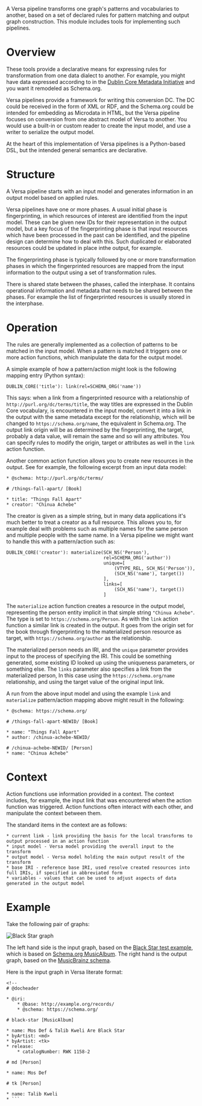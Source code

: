 A Versa pipeline transforms one graph's patterns and vocabularies to another, based on a set of declared rules for pattern matching and output graph construction. This module includes tools for implementing such pipelines.

# Overview

These tools provide a declarative means for expressing rules for
transformation from one data dialect to another. For example, you might
have data expressed according to in the [Dublin Core Metadata Initiative](https://www.dublincore.org/specifications/dublin-core/dces/) and you want it remodeled as Schema.org.

Versa pipelines provide a framework for writing this conversion DC. The DC
could be received in the form of XML or RDF, and the Schema.org could be
intended for embedding as Microdata in HTML, but the Versa pipeline
focuses on conversion from one abstract model of Versa to another. You would
use a built-in or custom reader to create the input model, and use
a writer to serialize the output model.

At the heart of this implementation of Versa pipelines is a Python-based DSL, but
the intended general semantics are declarative.

# Structure

A Versa pipeline starts with an input model and generates information in an
output model based on applied rules.

Versa pipelines have one or more phases. A usual initial phase is
fingerprinting, in which resources of interest are identified from the input
model. These can be given new IDs for their representation in the output
model, but a key focus of the fingerprinting phase is that input resources
which have been processed in the past can be identified, and the pipeline
design can determine how to deal with this. Such duplicated or elaborated
resources could be updated in place inthe output, for example.

The fingerprinting phase is typically followed by one or more transformation
phases in which the fingerprinted resources are mapped from the input
information to the output using a set of transformation rules.

There is shared state between the phases, called the interphase. It contains
operational information and metadata that needs to be shared between the
phases. For example the list of fingerprinted resources is usually stored
in the interphase.

# Operation

The rules are generally implemented as a collection of patterns to be matched
in the input model. When a pattern is matched it triggers one or more
action functions, which manipulate the data for the output model.

A simple example of how a pattern/action might look is the following mapping
entry (Python syntax):

    DUBLIN_CORE('title'): link(rel=SCHEMA_ORG('name'))

This says: when a link from a fingerprinted resource with a relationship
of `http://purl.org/dc/terms/title`, the way titles are expressed in the Dublin
Core vocabulary, is encountered in the input model, convert it into a link in
the output with the same metadata except for the relationship, which will be
changed to `https://schema.org/name`, the equivalent in Schema.org. The output
link origin will be as determined by the fingerprinting, the target, probably
a data value, will remain the same and so will any attributes. You can specify
rules to modify the origin, target or attributes as well in the `link` action
function.

Another common action function allows you to create new resources in the
output. See for example, the following excerpt from an input data model:

    * @schema: http://purl.org/dc/terms/

    # /things-fall-apart/ [Book]
    
    * title: "Things Fall Apart"
    * creator: "Chinua Achebe"

The creator is given as a simple string, but in many data applications it's
much better to treat a creator as a full resource. This allows you to, for
example deal with problems such as multiple names for the same person and
multiple people with the same name. In a Versa pipeline we might want to handle
this with a pattern/action such as:

    DUBLIN_CORE('creator'): materialize(SCH_NS('Person'),
                                        rel=SCHEMA_ORG('author'))
                                        unique=[
                                            (VTYPE_REL, SCH_NS('Person')),
                                            (SCH_NS('name'), target())
                                        ],
                                        links=[
                                            (SCH_NS('name'), target())
                                        ]

The `materialize` action function creates a resource in the output
model, representing the person entity implicit in that simple string
`"Chinua Achebe"`. The type is set to `https://schema.org/Person`.
As with the `link` action function a similar link is created in the output.
It goes from the origin set for the book through fingerprinting to the
materialized person resource as target, with `https://schema.org/author`
as the relationship.

The materialized person needs an IRI, and the `unique` parameter provides
input to the process of specifying the IRI. This could be something generated,
some existing ID looked up using the uniqueness parameters, or something else.
The `links` parameter also specifies a link from the materialized person,
In this case using the `https://schema.org/name` relationship, and using the
target value of the original input link.

A run from the above input model and using the example `link` and `materialize`
pattern/action mapping above might result in the following:

    * @schema: https://schema.org/

    # /things-fall-apart-NEWID/ [Book]
    
    * name: "Things Fall Apart"
    * author: /chinua-achebe-NEWID/

    # /chinua-achebe-NEWID/ [Person]
    * name: "Chinua Achebe"

# Context

Action functions use information provided in a context. The context includes,
for example, the input link that was encountered when the action function was
triggered. Action functions often interact with each other, and manipulate the
context between them.

The standard items in the context are as follows:

    * current link - link providing the basis for the local transforms to output processed in an action function
    * input model - Versa model providing the overall input to the transform
    * output model - Versa model holding the main output result of the transform
    * base IRI - reference base IRI, used resolve created resources into full IRIs, if specified in abbreviated form
    * variables - values that can be used to adjust aspects of data generated in the output model

# Example

Take the following pair of graphs:

![Black Star graph](http://gonzaga.ogbuji.net/~uche/tech/2021/blackstar1.jpg)

The left hand side is the input graph, based on the [Black Star test example](https://raw.githubusercontent.com/uogbuji/versa/pipeline_uni/test/resource/schemaorg/blackstar.md), which is based on [Schema.org MusicAlbum](https://schema.org/MusicAlbum). The right hand is the output graph, based on the [MusicBrainz schema](https://musicbrainz.org/doc/MusicBrainz_Database/Schema).

Here is the input graph in Versa literate format:

```
<!-- 
# @docheader

* @iri:
    * @base: http://example.org/records/
    * @schema: https://schema.org/

# black-star [MusicAlbum]

* name: Mos Def & Talib Kweli Are Black Star
* byArtist: <md>
* byArtist: <tk>
* release:
    * catalogNumber: RWK 1158-2

# md [Person]

* name: Mos Def

# tk [Person]

* name: Talib Kweli
* ```


